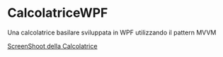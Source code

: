 # CalcolatriceWPF
Una calcolatrice basilare sviluppata in WPF utilizzando il pattern MVVM

[ScreenShoot della Calcolatrice](CalcolatriceWPF/master/CalcolatriceWPF/CalcolatriceWPF/ScreenShot/CalcolatriceScreenShot.PNG)
